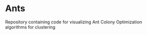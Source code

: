 # Ants
Repository containing code for visualizing Ant Colony Optimization algorithms for clustering
